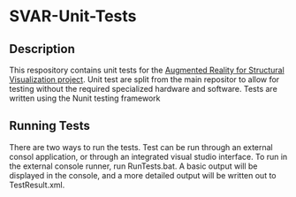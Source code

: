# SVAR-Unit-Tests
## Description
This respository contains unit tests for the [Augmented Reality for Structural Visualization project](https://github.com/Nathan127/Augmented-Reality-for-Structural-Visualization). Unit test are split from the main repositor to allow for testing without the required specialized hardware and software. Tests are written using the Nunit testing framework

## Running Tests
There are two ways to run the tests. Test can be run through an external consol application, or through an integrated visual studio interface. 
To run in the external console runner, run RunTests.bat. A basic output will be displayed in the console, and a more detailed output will be written out to TestResult.xml. 

